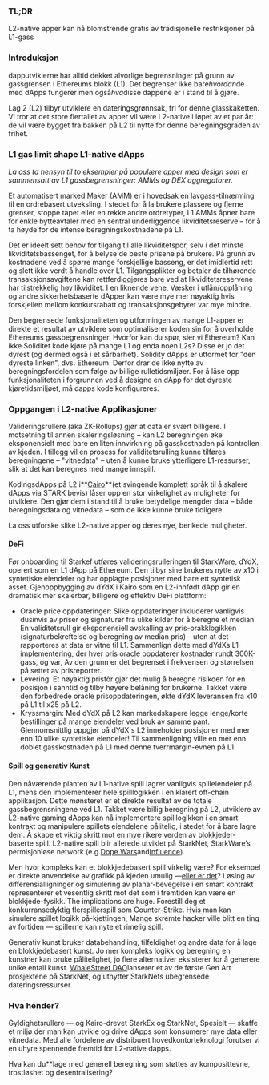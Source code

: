 ### TL;DR

L2-native apper kan nå blomstrende gratis av tradisjonelle restriksjoner på L1-gass

### Introduksjon

dapputviklerne har alltid dekket alvorlige begrensninger på grunn av gassgrensen i Ethereums blokk (L1). Det begrenser ikke bare*hvordan*de med dApps fungerer men også*hva*disse dappene er i stand til å gjøre.

Lag 2 (L2) tilbyr utviklere en dateringsgrønnsak, fri for denne glasskaketten. Vi tror at det store flertallet av apper vil være L2-native i løpet av et par år: de vil være bygget fra bakken på L2 til nytte for denne beregningsgraden av frihet.

### L1 gas limit shape L1-native dApps

*La oss ta hensyn til to eksempler på populære apper med design som er sammensatt av L1 gassbegrensninger: AMMs og DEX aggregatorer.*

Et automatisert marked Maker (AMM) er i hovedsak en lavgass-tilnærming til en ordrebasert utveksling. I stedet for å la brukere plassere og fjerne grenser, stoppe tapet eller en rekke andre ordretyper, L1 AMMs åpner bare for enkle bytteavtaler med en sentral underliggende likviditetsreserve – for å ta høyde for de intense beregningskostnadene på L1.

Det er ideelt sett behov for tilgang til alle likviditetspor, selv i det minste likviditetsbassenget, for å belyse de beste prisene på brukere. På grunn av kostnadene ved å spørre mange forskjellige basseng, er det imidlertid rett og slett ikke verdt å handle over L1. Tilgangsplikter og betaler de tilhørende transaksjonsavgiftene kan rettferdiggjøres bare ved at likviditetsreservene har tilstrekkelig høy likviditet. I en liknende vene, Væsker i utlån/opplåning og andre sikkerhetsbaserte dApper kan være mye mer nøyaktig hvis forskjellen mellom konkursrabatt og transaksjonsgebyret var mye mindre.

Den begrensede funksjonaliteten og utformingen av mange L1-apper er direkte et resultat av utviklere som optimaliserer koden sin for å overholde Ethereums gassbegrensninger. Hvorfor kan du spør, sier vi Ethereum? Kan ikke Soliditet kode kjøre på mange L1 og enda noen L2s? Disse er jo det dyrest (og dermed også i et sårbarhet). Solidity dApps er utformet for "den dyreste linken", dvs. Ethereum. Derfor drar de ikke nytte av beregningsfordelen som følge av billige rulletidsmiljøer. For å låse opp funksjonaliteten i forgrunnen ved å designe en dApp for det dyreste kjøretidsmiljøet, må dapps kode konfigureres.

### Oppgangen i L2-native Applikasjoner

Valideringsrullere (aka ZK-Rollups) gjør at data er svært billigere. I motsetning til annen skaleringsløsning – kan L2 beregningen øke eksponensielt med bare en liten innvirkning på gasskostnaden på kontrollen av kjeden. I tillegg vil en prosess for validitetsrulling kunne tilføres beregningene – "vitnedata" – uten å kunne bruke ytterligere L1-ressurser, slik at det kan beregnes med mange innspill.

KodingsdApps på L2 i**[Cairo](https://www.cairo-lang.org/)**(et svingende komplett språk til å skalere dApps via STARK bevis) låser opp en stor virkelighet av muligheter for utviklere. Den gjør dem i stand til å bruke betydelige mengder data – både beregningsdata og vitnedata – som de ikke kunne bruke tidligere.

La oss utforske slike L2-native apper og deres nye, berikede muligheter.

#### DeFi

Før onboarding til Starkef utføres valideringsrulleringen til StarkWare, dYdX, operert som en L1 dApp på Ethereum. Den tilbyr sine brukeres nytte av x10 i syntetiske eiendeler og har opplagte posisjoner med bare ett syntetisk asset. Gjenoppbygging av dYdX i Kairo som en L2-innfødt dApp gir en dramatisk mer skalerbar, billigere og effektiv DeFi plattform:

* Oracle price oppdateringer: Slike oppdateringer inkluderer vanligvis dusinvis av priser og signaturer fra ulike kilder for å beregne et median. En validitetsrull gir eksponensiell avskalling av pris-orakklogikken (signaturbekreftelse og beregning av median pris) – uten at det rapporteres at data er vitne til L1. Sammenlign dette med dYdXs L1-implementering, der hver pris oracle oppdaterer kostnader rundt 300K-gass, og var, Av den grunn er det begrenset i frekvensen og størrelsen på settet av prisreporter.
* Levering: Et nøyaktig prisfôr gjør det mulig å beregne risikoen for en posisjon i sanntid og tilby høyere belåning for brukerne. Takket være den forbedrede oracle prisoppdateringen, økte dYdX leveransen fra x10 på L1 til x25 på L2.
* Kryssmargin: Med dYdX på L2 kan markedskapere legge lenge/korte bestillinger på mange eiendeler ved bruk av samme pant. Gjennomsnittlig oppgjør på dYdX's L2 inneholder posisjoner med mer enn 10 ulike syntetiske eiendeler! Til sammenligning ville en mer enn doblet gasskostnaden på L1 med denne tverrmargin-evnen på L1.

#### Spill og generativ Kunst

Den nåværende planten av L1-native spill lagrer vanligvis spilleiendeler på L1, mens den implementerer hele spilllogikken i en klarert off-chain applikasjon. Dette mønsteret er et direkte resultat av de totale gassbegrensningene ved L1. Takket være billig beregning på L2, utviklere av L2-native gaming dApps kan nå implementere spilllogikken i en smart kontrakt og manipulere spillets eiendelene pålitelig, i stedet for å bare lagre dem. Å skape et viktig skritt mot en mye rikere verden av blokkjeder-baserte spill. L2-native spill blir allerede utviklet på StarkNet, StarkWare’s permisjonløse network (e.g.[Dope Wars](https://github.com/dopedao/RYO)and[Influence](https://medium.com/influenceth/influence-to-launch-on-starknet-afd3c26ea25a)).

Men hvor kompleks kan et blokkjedebasert spill virkelig være? For eksempel er direkte anvendelse av grafikk på kjeden umulig —[eller er det](https://twitter.com/guiltygyoza/status/1449637155001798657)? Løsing av differensialligninger og simulering av planar-bevegelse i en smart kontrakt representerer et vesentlig skritt mot det som i fremtiden kan være en blokkjede-fysikk. The implications are huge. Forestill deg et konkurransedyktig flerspillerspill som Counter-Strike. Hvis man kan simulere spillet logikk på-kjettingen, Mange skremte hacker ville blitt en ting av fortiden — spillerne kan nyte et rimelig spill.

Generativ kunst bruker databehandling, tilfeldighet og andre data for å lage en blokkjedebasert kunst. Jo mer kompleks logikk og beregning en kunstner kan bruke pålitelighet, jo flere alternativer eksisterer for å generere unike entall kunst. [WhaleStreet DAO](https://blog.whalestreet.xyz/whalestreet-dao-to-launch-gen-art-ecosystem-on-ethereum-with-starknet/)lanserer et av de første Gen Art prosjektene på StarkNet, og utnytter StarkNets ubegrensede dateringsressurser.

### Hva hender?

Gyldighetsrullere — og Kairo-drevet StarkEx og StarkNet, Spesielt — skaffe et miljø der man kan utvikle og drive dApps som konsumerer mye data eller vitnedata. Med alle fordelene av distribuert hovedkontorteknologi forutser vi en uhyre spennende fremtid for L2-native dapps.

Hva kan du**lage med generell beregning som støttes av komposittevne, trostløshet og desentralisering?